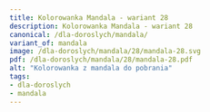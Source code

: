 ```yaml
---
title: Kolorowanka Mandala - wariant 28
description: Kolorowanka Mandala - wariant 28
canonical: /dla-doroslych/mandala/
variant_of: mandala
image: /dla-doroslych/mandala/28/mandala-28.svg
pdf: /dla-doroslych/mandala/28/mandala-28.pdf
alt: "Kolorowanka z mandala do pobrania"
tags:
- dla-doroslych
- mandala
---
```

